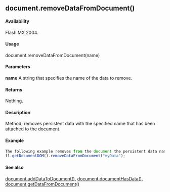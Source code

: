 ## document.removeDataFromDocument()

#### Availability

Flash MX 2004.

#### Usage

document.removeDataFromDocument(name)

#### Parameters

**name** A string that specifies the name of the data to remove.

#### Returns

Nothing.

#### Description

Method; removes persistent data with the specified name that has been attached to the document.

#### Example

```javascript
The following example removes from the document the persistent data named "myData": 
fl.getDocumentDOM().removeDataFromDocument("myData");

```
#### See also

[document.addDataToDocument()](../Document_object/documen1.md), [document.documentHasData()](../Document_object/docume53.md), [document.getDataFromDocument()](../Document_object/docume76.md)
